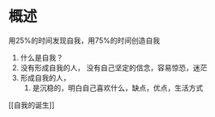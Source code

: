 # 概述
用25%的时间发现自我，用75%的时间创造自我

1. 什么是自我？
2. 没有形成自我的人，
	没有自己坚定的信念，容易惊恐，迷茫
3. 形成自我的人，
	1. 是沉稳的，明白自己喜欢什么，缺点，优点，生活方式

[[自我的诞生]]